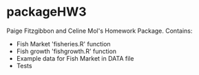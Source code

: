 # packageHW3
Paige Fitzgibbon and Celine Mol's Homework Package. Contains:

- Fish Market 'fisheries.R' function
- Fish growth 'fishgrowth.R' function
- Example data for Fish Market in DATA file
- Tests
